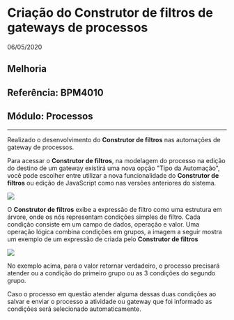 # Criação do Construtor de filtros de gateways de processos
06/05/2020
## Melhoria
## Referência: BPM4010
## Módulo: Processos
***

Realizado o desenvolvimento do **Construtor de filtros** nas automações de gateway de processos.

Para acessar o **Construtor de filtros**, na modelagem do processo na edição do destino de um gateway existirá uma nova opção "Tipo da Automação", você pode escolher entre utilizar a nova funcionalidade  do **Construtor de filtros** ou edição de JavaScript como nas versões anteriores do sistema.

![]([PATH_IMG]/BPM4010_tipo_automacao.png)

O **Construtor de filtros** exibe a expressão de filtro como uma estrutura em árvore, onde os nós representam condições simples de filtro. Cada condição consiste em um campo de dados, operação e valor. Uma operação lógica combina condições em grupos, a imagem a seguir mostra um exemplo de um expressão de criada pelo **Construtor de filtros**

![]([PATH_IMG]/BPM4010_construtor_filtros.png)

No exemplo acima, para o valor retornar verdadeiro, o processo precisará atender ou a condição do primeiro grupo ou as 3 condições do segundo grupo.

Caso o processo em questão atender alguma dessas duas condições ao salvar e enviar o processo a atividade ou gateway que foi informado as condições será selecionado automaticamente.